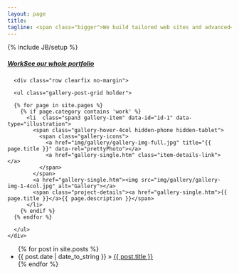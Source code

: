 ```yaml
---
layout: page
title:
tagline: <span class="bigger">We build tailored web sites and advanced</span> <br /> <span class="smaller">web applications using Drupal</span>
---
```

{% include JB/setup %}

<div class="row gallery-row"><!-- Begin Work Row -->

  <div class="span12">
    <h5 class="title-bg"><a class="primary" href="#work">Work</a><a class="secondary hidden-phone" href="portfolio">See our whole portfolio</a></h5>

  <!-- Work Thumbnails
  ================================================== -->
      <div class="row clearfix no-margin">

      <ul class="gallery-post-grid holder">

      {% for page in site.pages %}
        {% if page.category contains 'work' %}
          <li  class="span3 gallery-item" data-id="id-1" data-type="illustration">
            <span class="gallery-hover-4col hidden-phone hidden-tablet">
              <span class="gallery-icons">
                <a href="img/gallery/gallery-img-full.jpg" title="{{ page.title }}" data-rel="prettyPhoto"></a>
                <a href="gallery-single.htm" class="item-details-link"></a>
              </span>
            </span>
            <a href="gallery-single.htm"><img src="img/gallery/gallery-img-1-4col.jpg" alt="Gallery"></a>
            <span class="project-details"><a href="gallery-single.htm">{{ page.title }}</a>{{ page.description }}</span>
          </li>
        {% endif %}
      {% endfor %}

      </ul>
    </div>
  </div>

  </div><!-- End Gallery Row -->

<ul class="posts">
  {% for post in site.posts %}
    <li><span>{{ post.date | date_to_string }}</span> &raquo; <a href="{{ BASE_PATH }}{{ post.url }}">{{ post.title }}</a></li>
  {% endfor %}
</ul>
